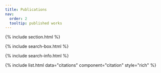 ```yaml
---
title: Publications
nav:
  order: 2
  tooltip: published works
---
```

  
{% include section.html %}

{% include search-box.html %}

{% include search-info.html %}

{% include list.html data="citations" component="citation" style="rich" %}
